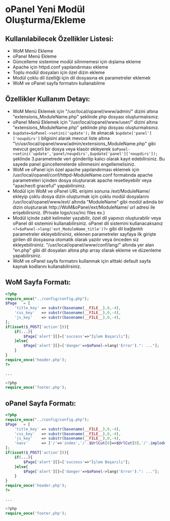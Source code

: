# oPanel Yeni Modül Oluşturma/Ekleme

## Kullanılabilecek Özellikler Listesi:
* WoM Menü Ekleme
* oPanel Menü Ekleme
* Güncelleme sistemine modül silinmemesi için dışlama ekleme
* Apache için httpd.conf yapılandırması ekleme
* Toplu modül dosyaları için özel dizin ekleme
* Modül çoklu dil özelliği için dil dosyasına ek parametreler eklemek
* WoM ve oPanel sayfa formatını kullanabilme

## Özellikler Kullanım Detayı:
* WoM Menü Eklemek için "/usr/local/opanel/www/admin/" dizini altına "extensions_ModuleName.php" şeklinde php dosyası oluşturmalısınız.
* oPanel Menü Eklemek için "/usr/local/opanel/www/user/" dizini altına "extensions_ModuleName.php" şeklinde php dosyası oluşturmalısınız.
* ```$update=$oPanel->setini('update');``` ile alınacak ```$update['panel']['noupdirs']``` bilgisini alarak mevcut liste altına "\n/usr/local/opanel/www/admin/extensions_ModuleName.php" gibi mevcut geçerli bir dosya veya klasör ekleyerek ```$oPanel->setini('update','panel/noupdirs',$update['panel']['noupdirs']);``` şeklinde 3.parametrede veri gönderilip kalıcı olarak kayıt edebilirsiniz. Bu sayede panel güncellemelerde silinmesini engellemelisiniz.
* WoM ve oPanel için özel apache yapılandırması eklemek için /usr/local/opanel/conf/httpd-ModuleName.conf formatında apache parametreleri içinden dosya oluşturarak apache resetleyebilir veya "apachectl graceful" yapabilirsiniz.
* Modül için WoM ve oPanel URL erişimi sonuna /ext/ModuleName/ ekleyip çoklu dosya dizin oluşturmak için çoklu modül dosyalarını /usr/local/opanel/www/ext/ altında "ModuleName" gibi modül adında bir dizin oluşturarak http://WoM&oPanel/ext/ModuleName/ url adresi ile erişebilirsiniz. (Private logo/css/inc files ex.)
* Modül içinde zabit kelimeler yazabilir, özel dil yapınızı oluşturabilir veya oPanel dil sistemini kullanabilirsiniz. oPanel dil sistemini kullanacaksanız ```<?=$oPanel->lang('ext_ModuleName_title')?>``` gibi dil bağlantılı parametreler ekleyebilirsiniz, eklenen parametreler sayfaya ilk girişte girilen dil dosyasına otomatik olarak yazılır veya önceden siz ekleyebilirsiniz. "/usr/local/opanel/www/conf/lang/" altında yer alan "en.php" gibi dil dosyaları altına php array olarak ekleme ve düzenleme yapabilirsiniz.
* WoM ve oPanel sayfa formatını kullanmak için alttaki default sayfa kaynak kodlarını kullanabilirsiniz.

## WoM Sayfa Formatı:
```php
<?php
require_once("../config/config.php");
$Page	= [
	'title_key'	=> substr(basename(__FILE__),0,-4),
	'css_key'	=> substr(basename(__FILE__),0,-4),
	'js_key'	=> substr(basename(__FILE__),0,-4),
];
if(isset($_POST['action'])){
	if(...){
		$Page['alert'][]=['success'=>"İşlem Başarılı"];
	}else{
		$Page['alert'][]=['danger'=>$oPanel->lang('Error').": ..."];
	}
}
require_once('header.php');
?>

...

<?php
require_once('footer.php');
```


## oPanel Sayfa Formatı:
```php
<?php
require_once("../config/config.php");
$Page	= [
	'title_key'	=> substr(basename(__FILE__),0,-4),
	'css_key'	=> substr(basename(__FILE__),0,-4),
	'js_key'	=> substr(basename(__FILE__),0,-4),
	'navs'		=> ['/'=>'index','/'.$UrlCut[0]=>$UrlCut[0],'/'.implode('/',$UrlCut)=>implode('_',$UrlCut)]
];
if(isset($_POST['action'])){
	if(...){
		$Page['alert'][]=['success'=>"İşlem Başarılı"];
	}else{
		$Page['alert'][]=['danger'=>$oPanel->lang('Error').": ..."];
	}
}
require_once('header.php');
?>

...

<?php
require_once('footer.php');
```
